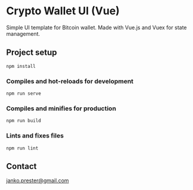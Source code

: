 # Crypto Wallet UI (Vue)

Simple UI template for Bitcoin wallet. Made with Vue.js and Vuex for state management.

## Project setup
```
npm install
```

### Compiles and hot-reloads for development
```
npm run serve
```

### Compiles and minifies for production
```
npm run build
```

### Lints and fixes files
```
npm run lint
```

## Contact
janko.prester@gmail.com
